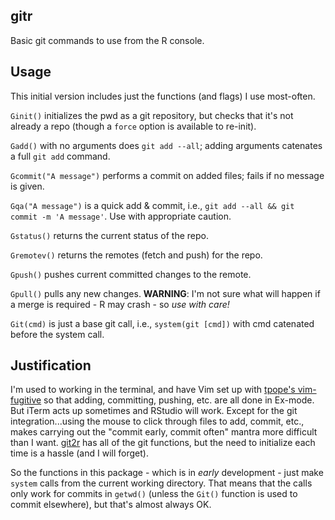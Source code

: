 ## gitr

Basic git commands to use from the R console.

## Usage

This initial version includes just the functions (and flags) I use most-often.

`Ginit()` initializes the pwd as a git repository, but checks that it's not already a repo (though a `force` option is available to re-init).

`Gadd()` with no arguments does `git add --all`; adding arguments catenates a full `git add` command.

`Gcommit("A message")` performs a commit on added files; fails if no message is given.

`Gqa("A message")` is a quick add & commit, i.e., `git add --all && git commit -m 'A message'`. Use with appropriate caution.

`Gstatus()` returns the current status of the repo.

`Gremotev()` returns the remotes (fetch and push) for the repo.

`Gpush()` pushes current committed changes to the remote.

`Gpull()` pulls any new changes. __WARNING__: I'm not sure what will happen if a merge is required - R may crash - so _use with care!_

`Git(cmd)` is just a base git call, i.e., `system(git [cmd])` with cmd catenated before the system call.

## Justification

I'm used to working in the terminal, and have Vim set up with [tpope's vim-fugitive](https://github.com/tpope/vim-fugitive) so that adding, committing, pushing, etc. are all done in Ex-mode. But iTerm acts up sometimes and RStudio will work. Except for the git integration...using the mouse to click through files to add, commit, etc., makes carrying out the "commit early, commit often" mantra more difficult than I want. [git2r](https://github.com/ropensci/git2r) has all of the git functions, but the need to initialize each time is a hassle (and I will forget). 

So the functions in this package - which is in _early_ development - just make `system` calls from the current working directory. That means that the calls only work for commits in `getwd()` (unless the `Git()` function is used to commit elsewhere), but that's almost always OK.
